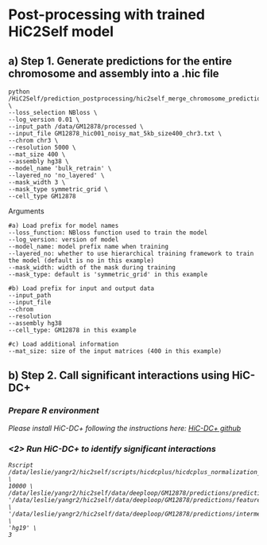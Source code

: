 # Post-processing with trained HiC2Self model 

## a) Step 1. Generate predictions for the entire chromosome and assembly into a .hic file

```
python /HiC2Self/prediction_postprocessing/hic2self_merge_chromosome_predictions_gpu.py \
--loss_selection NBloss \
--log_version 0.01 \
--input_path /data/GM12878/processed \
--input_file GM12878_hic001_noisy_mat_5kb_size400_chr3.txt \
--chrom chr3 \
--resolution 5000 \
--mat_size 400 \
--assembly hg38 \
--model_name 'bulk_retrain' \
--layered_no 'no_layered' \
--mask_width 3 \
--mask_type symmetric_grid \
--cell_type GM12878 
```

Arguments 
```
#a) Load prefix for model names
--loss_function: NBloss function used to train the model 
--log_version: version of model 
--model_name: model prefix name when training
--layered_no: whether to use hierarchical training framework to train the model (default is no in this example)
--mask_width: width of the mask during training 
--mask_type: default is 'symmetric_grid' in this example

#b) Load prefix for input and output data
--input_path
--input_file
--chrom
--resolution
--assembly hg38
--cell_type: GM12878 in this example

#c) Load additional information 
--mat_size: size of the input matrices (400 in this example)

```

## b) Step 2. Call significant interactions using HiC-DC+

### <i> Prepare R environment 

Please install HiC-DC+ following the instructions here: [HiC-DC+ github](https://github.com/mervesa/HiCDCPlus)

### <2> Run HiC-DC+ to identify significant interactions 

```
Rscript /data/leslie/yangr2/hic2self/scripts/hicdcplus/hicdcplus_normalization_ppl.R \
10000 \
/data/leslie/yangr2/hic2self/data/deeploop/GM12878/predictions/predictions/predictions.txt
'/data/leslie/yangr2/hic2self/data/deeploop/GM12878/predictions/features/' \
'/data/leslie/yangr2/hic2self/data/deeploop/GM12878/predictions/intermediate/' \
'hg19' \
3
```








